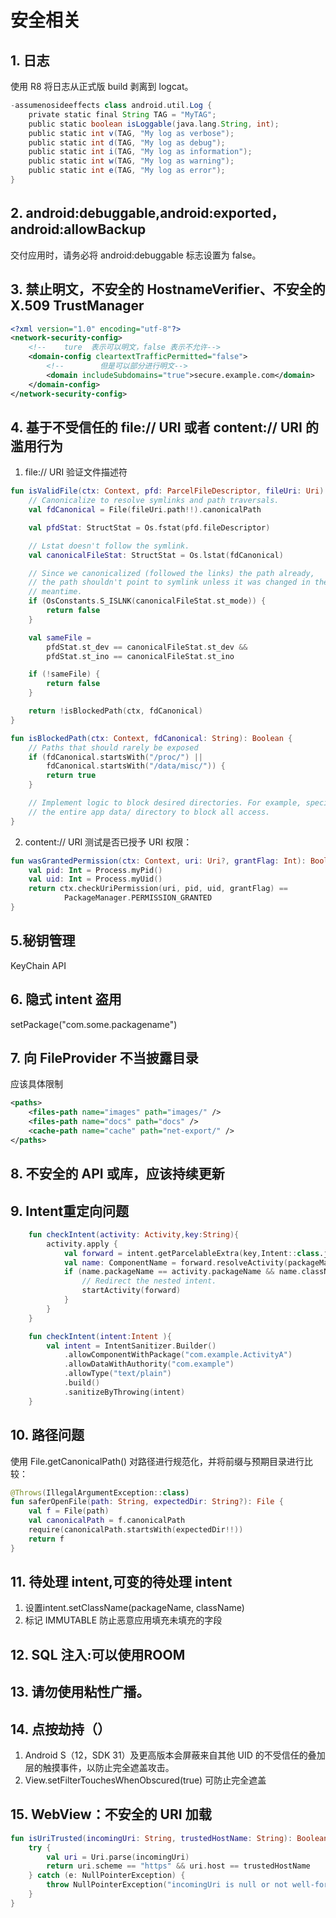 # 安全相关

## 1. 日志

使用 R8 将日志从正式版 build 剥离到 logcat。

```gradle
-assumenosideeffects class android.util.Log {
    private static final String TAG = "MyTAG";
    public static boolean isLoggable(java.lang.String, int);
    public static int v(TAG, "My log as verbose");
    public static int d(TAG, "My log as debug");
    public static int i(TAG, "My log as information");
    public static int w(TAG, "My log as warning");
    public static int e(TAG, "My log as error");
}
```

## 2. android:debuggable,android:exported，android:allowBackup

交付应用时，请务必将 android:debuggable 标志设置为 false。

## 3. 禁止明文，不安全的 HostnameVerifier、不安全的 X.509 TrustManager

```XML
<?xml version="1.0" encoding="utf-8"?>
<network-security-config>
    <!--    ture  表示可以明文，false 表示不允许-->
    <domain-config cleartextTrafficPermitted="false">
        <!--        但是可以部分进行明文-->
        <domain includeSubdomains="true">secure.example.com</domain>
    </domain-config>
</network-security-config>
```

## 4. 基于不受信任的 file:// URI 或者 content:// URI 的滥用行为
1. file:// URI 验证文件描述符
```Kotlin 
fun isValidFile(ctx: Context, pfd: ParcelFileDescriptor, fileUri: Uri): Boolean {
    // Canonicalize to resolve symlinks and path traversals.
    val fdCanonical = File(fileUri.path!!).canonicalPath

    val pfdStat: StructStat = Os.fstat(pfd.fileDescriptor)

    // Lstat doesn't follow the symlink.
    val canonicalFileStat: StructStat = Os.lstat(fdCanonical)

    // Since we canonicalized (followed the links) the path already,
    // the path shouldn't point to symlink unless it was changed in the
    // meantime.
    if (OsConstants.S_ISLNK(canonicalFileStat.st_mode)) {
        return false
    }

    val sameFile =
        pfdStat.st_dev == canonicalFileStat.st_dev &&
        pfdStat.st_ino == canonicalFileStat.st_ino

    if (!sameFile) {
        return false
    }

    return !isBlockedPath(ctx, fdCanonical)
}

fun isBlockedPath(ctx: Context, fdCanonical: String): Boolean {
    // Paths that should rarely be exposed
    if (fdCanonical.startsWith("/proc/") ||
        fdCanonical.startsWith("/data/misc/")) {
        return true
    }

    // Implement logic to block desired directories. For example, specify
    // the entire app data/ directory to block all access.
}
```
2. content:// URI 测试是否已授予 URI 权限：
```Kotlin
fun wasGrantedPermission(ctx: Context, uri: Uri?, grantFlag: Int): Boolean {
    val pid: Int = Process.myPid()
    val uid: Int = Process.myUid()
    return ctx.checkUriPermission(uri, pid, uid, grantFlag) ==
            PackageManager.PERMISSION_GRANTED
}
```

## 5.秘钥管理
KeyChain API

## 6. 隐式 intent 盗用
setPackage("com.some.packagename")

## 7. 向 FileProvider 不当披露目录
应该具体限制
```xml
<paths>
    <files-path name="images" path="images/" />
    <files-path name="docs" path="docs" />
    <cache-path name="cache" path="net-export/" />
</paths>
```
## 8. 不安全的 API 或库，应该持续更新
## 9. Intent重定向问题
```Kotlin
    fun checkIntent(activity: Activity,key:String){
        activity.apply {
            val forward = intent.getParcelableExtra(key,Intent::class.java)?:return
            val name: ComponentName = forward.resolveActivity(packageManager)
            if (name.packageName == activity.packageName && name.className == "safe_class") {
                // Redirect the nested intent.
                startActivity(forward)
            }
        }
    }

    fun checkIntent(intent:Intent ){
        val intent = IntentSanitizer.Builder()
            .allowComponentWithPackage("com.example.ActivityA")
            .allowDataWithAuthority("com.example")
            .allowType("text/plain")
            .build()
            .sanitizeByThrowing(intent)
    }
```
## 10. 路径问题
使用 File.getCanonicalPath() 对路径进行规范化，并将前缀与预期目录进行比较：
```kotlin
@Throws(IllegalArgumentException::class)
fun saferOpenFile(path: String, expectedDir: String?): File {
    val f = File(path)
    val canonicalPath = f.canonicalPath
    require(canonicalPath.startsWith(expectedDir!!))
    return f
}
```
## 11. 待处理 intent,可变的待处理 intent
1. 设置intent.setClassName(packageName, className)
2. 标记 IMMUTABLE 防止恶意应用填充未填充的字段
## 12. SQL 注入:可以使用ROOM
## 13. 请勿使用粘性广播。
## 14. 点按劫持（）
1. Android S（12，SDK 31）及更高版本会屏蔽来自其他 UID 的不受信任的叠加层的触摸事件，以防止完全遮盖攻击。
2. View.setFilterTouchesWhenObscured(true) 可防止完全遮盖
## 15. WebView：不安全的 URI 加载
```kotlin
fun isUriTrusted(incomingUri: String, trustedHostName: String): Boolean {
    try {
        val uri = Uri.parse(incomingUri)
        return uri.scheme == "https" && uri.host == trustedHostName
    } catch (e: NullPointerException) {
        throw NullPointerException("incomingUri is null or not well-formed")
    }
}
```